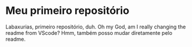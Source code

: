 # Meu  primeiro repositório
 Labaxurias, primeiro repositório, duh.
 Oh my God, am I really changing the readme from VScode?
 Hmm, também posso mudar diretamente pelo readme.
